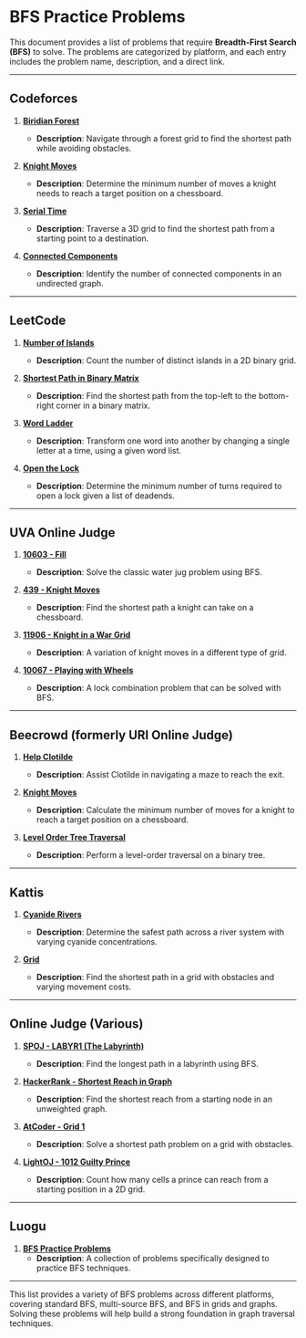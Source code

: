 # BFS Practice Problems

This document provides a list of problems that require **Breadth-First Search (BFS)** to solve. The problems are categorized by platform, and each entry includes the problem name, description, and a direct link.

---

## Codeforces

1. **[Biridian Forest](https://codeforces.com/problemset/problem/329/B)**
   - **Description**: Navigate through a forest grid to find the shortest path while avoiding obstacles.

2. **[Knight Moves](https://codeforces.com/problemset/problem/199/D)**
   - **Description**: Determine the minimum number of moves a knight needs to reach a target position on a chessboard.

3. **[Serial Time](https://codeforces.com/problemset/problem/60/B)**
   - **Description**: Traverse a 3D grid to find the shortest path from a starting point to a destination.

4. **[Connected Components](https://codeforces.com/problemset/problem/1176/E)**
   - **Description**: Identify the number of connected components in an undirected graph.

---

## LeetCode

1. **[Number of Islands](https://leetcode.com/problems/number-of-islands/)**
   - **Description**: Count the number of distinct islands in a 2D binary grid.

2. **[Shortest Path in Binary Matrix](https://leetcode.com/problems/shortest-path-in-binary-matrix/)**
   - **Description**: Find the shortest path from the top-left to the bottom-right corner in a binary matrix.

3. **[Word Ladder](https://leetcode.com/problems/word-ladder/)**
   - **Description**: Transform one word into another by changing a single letter at a time, using a given word list.

4. **[Open the Lock](https://leetcode.com/problems/open-the-lock/)**
   - **Description**: Determine the minimum number of turns required to open a lock given a list of deadends.

---

## UVA Online Judge

1. **[10603 - Fill](https://onlinejudge.org/external/106/10603.pdf)**
   - **Description**: Solve the classic water jug problem using BFS.

2. **[439 - Knight Moves](https://onlinejudge.org/external/4/439.pdf)**
   - **Description**: Find the shortest path a knight can take on a chessboard.

3. **[11906 - Knight in a War Grid](https://onlinejudge.org/external/119/11906.pdf)**
   - **Description**: A variation of knight moves in a different type of grid.

4. **[10067 - Playing with Wheels](https://onlinejudge.org/external/100/10067.pdf)**
   - **Description**: A lock combination problem that can be solved with BFS.

---

## Beecrowd (formerly URI Online Judge)

1. **[Help Clotilde](https://www.beecrowd.com.br/judge/en/problems/view/1764)**
   - **Description**: Assist Clotilde in navigating a maze to reach the exit.

2. **[Knight Moves](https://www.beecrowd.com.br/judge/en/problems/view/1100)**
   - **Description**: Calculate the minimum number of moves for a knight to reach a target position on a chessboard.

3. **[Level Order Tree Traversal](https://www.beecrowd.com.br/judge/en/problems/view/1466)**
   - **Description**: Perform a level-order traversal on a binary tree.

---

## Kattis

1. **[Cyanide Rivers](https://open.kattis.com/problems/cyaniderivers)**
   - **Description**: Determine the safest path across a river system with varying cyanide concentrations.

2. **[Grid](https://open.kattis.com/problems/grid)**
   - **Description**: Find the shortest path in a grid with obstacles and varying movement costs.

---

## Online Judge (Various)

1. **[SPOJ - LABYR1 (The Labyrinth)](https://www.spoj.com/problems/LABYR1/)**
   - **Description**: Find the longest path in a labyrinth using BFS.

2. **[HackerRank - Shortest Reach in Graph](https://www.hackerrank.com/challenges/bfsshortreach/problem)**
   - **Description**: Find the shortest reach from a starting node in an unweighted graph.

3. **[AtCoder - Grid 1](https://atcoder.jp/contests/abc007/tasks/abc007_3)**
   - **Description**: Solve a shortest path problem on a grid with obstacles.

4. **[LightOJ - 1012 Guilty Prince](https://lightoj.com/problem/guilty-prince)**
   - **Description**: Count how many cells a prince can reach from a starting position in a 2D grid.

---

## Luogu

1. **[BFS Practice Problems](https://www.luogu.com.cn/problem/list?tag=126&page=1)**
   - **Description**: A collection of problems specifically designed to practice BFS techniques.

---

This list provides a variety of BFS problems across different platforms, covering standard BFS, multi-source BFS, and BFS in grids and graphs. Solving these problems will help build a strong foundation in graph traversal techniques.
